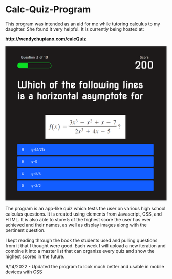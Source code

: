 # Calc-Quiz-Program

This program was intended as an aid for me while tutoring calculus to my daughter.  She found it very helpful.  It is currently being hosted at:

<b><a href="http://wendychupiano.com/calcQuiz">http://wendychupiano.com/calcQuiz</a></b>

<img src="https://github.com/mrmark1998/Calculus-Quiz-Program/blob/master/calc-quiz-program.png?raw=true">

The program is an app-like quiz which tests the user on various high school calculus questions.  It is created using elements from Javascript, CSS, and HTML.  It is also able to store 5 of the highest score the user has ever achieved and their names, as well as display images along with the pertinent question.

I kept reading through the book the students used and pulling questions from it that I thought were good. Each week I will upload a new iteration and combine it into a master list that can organize every quiz and show the highest scores in the future.

9/14/2022 - Updated the program to look much better and usable in mobile devices with CSS

